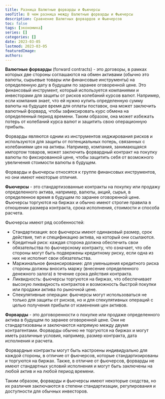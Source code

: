 ```yaml
---
title: Разница Валютные форварды и Фьючерсы
seoTitle: В чем разница между Валютные форварды и Фьючерсы
description: Сравнение Валютных форвардов и Фьючерсов
toc: false
tags: [экономика]
series: []
categories: []
date: 2023-03-05
lastmod: 2023-03-05
featuredImage:
authors:
---
```



**Валютные форварды** (forward contracts) - это договоры, в рамках которых две стороны соглашаются на обмен активами (обычно это валюты, сырьевые товары или финансовые инструменты) на определенную дату в будущем по заранее оговоренной цене. Это финансовый инструмент, который используется компаниями и инвесторами для защиты от рисков колебаний курсов валют. Например, если компания знает, что ей нужно купить определенную сумму валюты на будущее время для оплаты поставок, она может заключить валютный форвард, чтобы зафиксировать курс обмена на определенный период времени. Таким образом, она может избежать потерь от колебаний курса валют и защитить свою операционную прибыль.

Форварды являются одним из инструментов хеджирования рисков и используются для защиты от потенциальных потерь, связанных с колебаниями цен на активы. Например, компания, занимающаяся импортом товаров, может заключить форвардный контракт на покупку валюты по фиксированной цене, чтобы защитить себя от возможного увеличения стоимости валюты в будущем.

Форварды и фьючерсы относятся к группе финансовых инструментов, но они имеют некоторые отличия.

**Фьючерсы** - это стандартизованные контракты на покупку или продажу определенного актива, например, валюты, акций, сырья, в определенное время в будущем по заранее оговоренной цене. Фьючерсы торгуются на биржах и обычно имеют строгие правила в отношении размера контракта, срока исполнения, стоимости и способа расчета.

Фьючерсы имеют ряд особенностей:

- Стандартизация: все фьючерсы имеют одинаковый размер, срок действия, тип и спецификацию актива, на который они ссылаются.
- Кредитный риск: каждая сторона должна обеспечить свои обязательства по фьючерсному контракту, что означает, что обе стороны могут быть подвержены кредитному риску, если одна из них не исполнит свои обязательства.
- Маржинальное финансирование: для уменьшения кредитного риска стороны должны вносить маржу (внесение определенного денежного залога) в течение срока действия контракта.
- Ликвидность: фьючерсы торгуются на биржах, что обеспечивает высокую ликвидность контрактов и возможность быстрой покупки или продажи актива по рыночной цене.
- Спекулятивные операции: фьючерсы могут использоваться не только для защиты от рисков, но и для спекулятивных операций с целью получения прибыли от изменения цен активов.

**Форварды** - это договоренности о покупке или продаже определенного актива в будущем по заранее оговоренной цене. Они не стандартизованы и заключаются напрямую между двумя контрагентами. Форварды обычно не торгуются на биржах и могут иметь различные условия, например, размер контракта, дата исполнения и расчета.

Форвардные контракты могут быть настроены индивидуально для каждой стороны, в отличие от фьючерсов, которые стандартизированы и торгуются на биржах. Также, в отличие от фьючерсов, форварды не имеют стандартных условий исполнения и могут быть заключены на любой актив и на любой период времени.

Таким образом, форварды и фьючерсы имеют некоторые сходства, но их различия заключаются в степени стандартизации, регулирования и доступности для обычных инвесторов.
